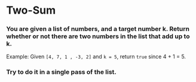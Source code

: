 # Two-Sum

### You are given a list of numbers, and a target number k. Return whether or not there are two numbers in the list that add up to k.

Example:
Given `[4, 7, 1 , -3, 2]` and `k = 5`,
return `true` since 4 + 1 = 5.

### Try to do it in a single pass of the list.
